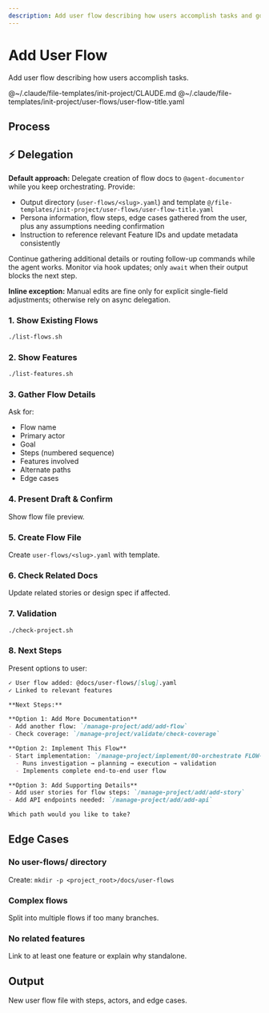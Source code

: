 ```yaml
---
description: Add user flow describing how users accomplish tasks and goals
---
```


# Add User Flow

Add user flow describing how users accomplish tasks.

@~/.claude/file-templates/init-project/CLAUDE.md
@~/.claude/file-templates/init-project/user-flows/user-flow-title.yaml

## Process

## ⚡ Delegation

**Default approach:** Delegate creation of flow docs to `@agent-documentor` while you keep orchestrating. Provide:
- Output directory (`user-flows/<slug>.yaml`) and template `@/file-templates/init-project/user-flows/user-flow-title.yaml`
- Persona information, flow steps, edge cases gathered from the user, plus any assumptions needing confirmation
- Instruction to reference relevant Feature IDs and update metadata consistently

Continue gathering additional details or routing follow-up commands while the agent works. Monitor via hook updates; only `await` when their output blocks the next step.

**Inline exception:** Manual edits are fine only for explicit single-field adjustments; otherwise rely on async delegation.

### 1. Show Existing Flows
```bash
./list-flows.sh
```

### 2. Show Features
```bash
./list-features.sh
```

### 3. Gather Flow Details
Ask for:
- Flow name
- Primary actor
- Goal
- Steps (numbered sequence)
- Features involved
- Alternate paths
- Edge cases

### 4. Present Draft & Confirm
Show flow file preview.

### 5. Create Flow File
Create `user-flows/<slug>.yaml` with template.

### 6. Check Related Docs
Update related stories or design spec if affected.

### 7. Validation
```bash
./check-project.sh
```

### 8. Next Steps

Present options to user:

```markdown
✓ User flow added: @docs/user-flows/[slug].yaml
✓ Linked to relevant features

**Next Steps:**

**Option 1: Add More Documentation**
- Add another flow: `/manage-project/add/add-flow`
- Check coverage: `/manage-project/validate/check-coverage`

**Option 2: Implement This Flow**
- Start implementation: `/manage-project/implement/00-orchestrate FLOW-[slug]`
  - Runs investigation → planning → execution → validation
  - Implements complete end-to-end user flow

**Option 3: Add Supporting Details**
- Add user stories for flow steps: `/manage-project/add/add-story`
- Add API endpoints needed: `/manage-project/add/add-api`

Which path would you like to take?
```

## Edge Cases

### No user-flows/ directory
Create: `mkdir -p <project_root>/docs/user-flows`

### Complex flows
Split into multiple flows if too many branches.

### No related features
Link to at least one feature or explain why standalone.

## Output
New user flow file with steps, actors, and edge cases.

